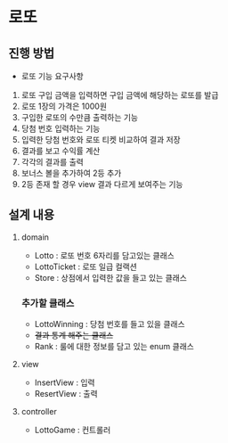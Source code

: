 # 로또
## 진행 방법
* 로또 기능 요구사항
1. 로또 구입 금액을 입력하면 구입 금액에 해당하는 로또를 발급
2. 로또 1장의 가격은 1000원
3. 구입한 로또의 수만큼 출력하는 기능
4. 당첨 번호 입력하는 기능
5. 입력한 당첨 번호와 로또 티켓 비교하여 결과 저장
6. 결과를 보고 수익률 계산
7. 각각의 결과를 출력
8. 보너스 볼을 추가하여 2등 추가
9. 2등 존재 할 경우 view 결과 다르게 보여주는 기능

## 설계 내용
1. domain
    * Lotto : 로또 번호 6자리를 담고있는 클래스
    * LottoTicket : 로또 일급 컬랙션
    * Store : 상점에서 입력한 값을 들고 있는 클래스
   
    ### 추가할 클래스
   * LottoWinning : 당첨 번호를 들고 있을 클래스
   * ~~결과 통계 해주는 클래스~~
   * Rank : 룰에 대한 정보를 담고 있는 enum 클래스
2. view
   * InsertView : 입력
   * ResertView : 출력
3. controller
   * LottoGame : 컨트롤러
